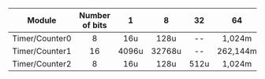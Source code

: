 

   | **Module** | **Number of bits** | **1** | **8** | **32** | **64** | **128** | **256** | **1024** |
   | :-: | :-: | :-: | :-: | :-: | :-: | :-: | :-: | :-: |
   | Timer/Counter0 | 8  | 16u | 128u | -- |1,024m | -- | 4,096m | 8,192m |
   | Timer/Counter1 | 16 | 4096u | 32768u     | -- | 262,144m| -- | 1,048576|4.194304 |
   | Timer/Counter2 | 8  |  16u  | 128u    | 512u    |1,024m |  1.048m  |4,096m |8,192m |

